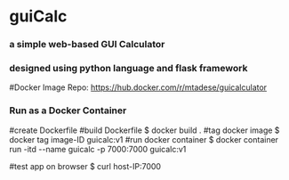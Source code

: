 # guiCalc

### a simple web-based GUI Calculator

### designed using python language and flask framework

#Docker Image Repo: 
https://hub.docker.com/r/mtadese/guicalculator

### Run as a Docker Container
#create Dockerfile
#build Dockerfile 
$ docker build .
#tag docker image 
$ docker tag image-ID guicalc:v1
#run docker container 
$ docker container run -itd --name guicalc -p 7000:7000 guicalc:v1

#test app on browser
$ curl host-IP:7000


